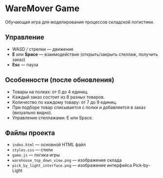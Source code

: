 # WareMover Game

Обучающая игра для моделирования процессов складской логистики.

## Управление
- WASD / стрелки — движение
- **E** или **Space** — взаимодействие (открыть/закрыть стеллаж, получить заказ)
- **Esc** — пауза

## Особенности (после обновления)
- Товары на полках: от 0 до 4 единиц.
- Каждый заказ состоит из 8 разных товаров.
- Количество по каждому товару: от 7 до 9 единиц.
- При подборе товар списывается с полки и добавляется в заказ (визуально видно).
- Управление стеллажами: E или Space.

## Файлы проекта
- `index.html` — основной HTML файл
- `styles.css` — стили
- `game.js` — логика игры
- `warehouse_top_down_view.png` — изображение склада
- `pick_by_light_interface.png` — изображение интерфейса Pick-by-Light
